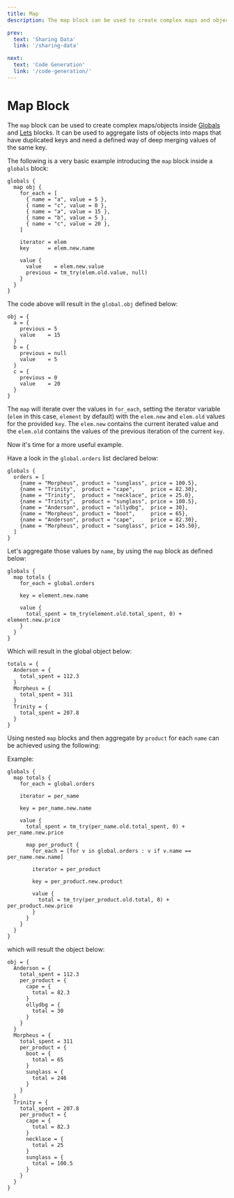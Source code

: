 ```yaml
---
title: Map
description: The map block can be used to create complex maps and objects inside globals and lets blocks.

prev:
  text: 'Sharing Data'
  link: '/sharing-data'

next:
  text: 'Code Generation'
  link: '/code-generation/'
---
```


# Map Block

The `map` block can be used to create complex maps/objects inside
[Globals](./data-sharing/index.md) and [Lets](./code-generation/index.md#lets) blocks.
It can be used to aggregate lists of objects into maps that have duplicated keys
and need a defined way of deep merging values of the same key.

The following is a very basic example introducing the `map` block inside a `globals` block:

```hcl
globals {
  map obj {
    for_each = [
      { name = "a", value = 5 },
      { name = "c", value = 0 },
      { name = "a", value = 15 },
      { name = "b", value = 5 },
      { name = "c", value = 20 },
    ]

    iterator = elem
    key      = elem.new.name

    value {
      value    = elem.new.value
      previous = tm_try(elem.old.value, null)
    }
  }
}
```

The code above will result in the `global.obj` defined below:

```hcl
obj = {
  a = {
    previous = 5
    value    = 15
  }
  b = {
    previous = null
    value    = 5
  }
  c = {
    previous = 0
    value    = 20
  }
}
```

The `map` will iterate over the values in `for_each`, setting the iterator variable (`elem` in this case, `element` by default) with the `elem.new` and `elem.old` values for the
provided `key`. The `elem.new` contains the current iterated
value and the `elem.old` contains the values of the previous iteration of the current
`key`.

Now it's time for a more useful example.

Have a look in the `global.orders` list declared below:

```hcl
globals {
  orders = [
    {name = "Morpheus", product = "sunglass", price = 100.5},
    {name = "Trinity",  product = "cape",     price = 82.30},
    {name = "Trinity",  product = "necklace", price = 25.0},
    {name = "Trinity",  product = "sunglass", price = 100.5},
    {name = "Anderson", product = "ollydbg",  price = 30},
    {name = "Morpheus", product = "boot",     price = 65},
    {name = "Anderson", product = "cape",     price = 82.30},
    {name = "Morpheus", product = "sunglass", price = 145.50},
  ]
}
```

Let's aggregate those values by `name`, by using the `map` block as defined below:

```hcl
globals {
  map totals {
    for_each = global.orders

    key = element.new.name

    value {
      total_spent = tm_try(element.old.total_spent, 0) + element.new.price
    }
  }
}
```

Which will result in the global object below:

```hcl
totals = {
  Anderson = {
    total_spent = 112.3
  }
  Morpheus = {
    total_spent = 311
  }
  Trinity = {
    total_spent = 207.8
  }
}
```

Using nested `map` blocks and then aggregate by `product` for each `name` can be achieved using the following:

Example:

```hcl
globals {
  map totals {
    for_each = global.orders

    iterator = per_name

    key = per_name.new.name

    value {
      total_spent = tm_try(per_name.old.total_spent, 0) + per_name.new.price

      map per_product {
        for_each = [for v in global.orders : v if v.name == per_name.new.name]

        iterator = per_product

        key = per_product.new.product

        value {
          total = tm_try(per_product.old.total, 0) + per_product.new.price
        }
      }
    }
  }
}
```

which will result the object below:

```hcl
obj = {
  Anderson = {
    total_spent = 112.3
    per_product = {
      cape = {
        total = 82.3
      }
      ollydbg = {
        total = 30
      }
    }
  }
  Morpheus = {
    total_spent = 311
    per_product = {
      boot = {
        total = 65
      }
      sunglass = {
        total = 246
      }
    }
  }
  Trinity = {
    total_spent = 207.8
    per_product = {
      cape = {
        total = 82.3
      }
      necklace = {
        total = 25
      }
      sunglass = {
        total = 100.5
      }
    }
  }
}
```
